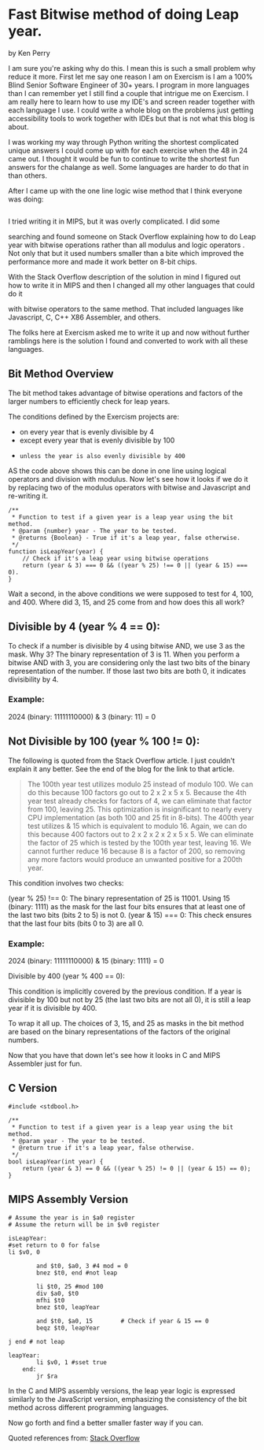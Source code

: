 # Fast Bitwise method of doing Leap year.

by Ken Perry

I am sure you're asking why do this.  I mean this is such a small problem why
reduce it more.  First let me say one reason I am on Exercism is I am a 100%
Blind Senior Software Engineer of 30+ years.  I program in more languages than
I can remember yet I still find a couple that intrigue me on Exercism.  I am
really here to learn how to use my IDE's and screen reader together with each
language I use.  I could write a whole blog on the problems just getting
accessibility tools to work together with IDEs but that is not what this blog
is about. 

I was working my way through Python writing the shortest complicated unique
answers I could come up with for each exercise when the 48 in 24 came out.  I
thought it would be fun to continue to write the shortest fun answers for the chalange as well.
Some languages are harder to do that in than others. 

After I came up with the one line logic wise method that I think everyone was
doing:

``` Return ((year % 4) % 4 and ((year%100) !=0 or (year %400 ) ==0)){
```

I tried writing it in MIPS, but it was overly complicated.  I did some

searching and found someone on Stack Overflow explaining how to do Leap year
with bitwise operations rather than all modulus and logic operators .  Not
only that but it used numbers smaller than a bite which improved the
performance more and made it work better on 8-bit chips.  

With the Stack Overflow description of the solution in mind I figured out how
to write it in MIPS and then I changed all my other languages that could do it

with bitwise operators to the same method.  That included languages like
Javascript, C, C++ X86 Assembler, and others.

The folks here at Exercism asked me to write it up and now without further
ramblings here is the solution I found and converted to work with all these
languages.

## Bit Method Overview

The bit method takes advantage of bitwise operations and factors of the larger
numbers to efficiently check for leap years.

The conditions defined by the Exercism projects are:

- on every year that is evenly divisible by 4
-   except every year that is evenly divisible by 100
-     unless the year is also evenly divisible by 400

AS the code above shows this can be done in one line using logical operators
and division with modulus.  Now let's see how it looks if we do it by
replacing two of the modulus operators with bitwise and Javascript and
re-writing it.

```
/**
 * Function to test if a given year is a leap year using the bit method.
 * @param {number} year - The year to be tested.
 * @returns {Boolean} - True if it's a leap year, false otherwise.
 */
function isLeapYear(year) {
    // Check if it's a leap year using bitwise operations
    return (year & 3) === 0 && ((year % 25) !== 0 || (year & 15) === 0).
}
   ```
   
Wait a second, in the above conditions we were supposed to test for 4, 100,
and 400.  Where did 3, 15, and 25 come from and how does this all work?

## Divisible by 4 (year % 4 == 0):

To check if a number is divisible by 4 using bitwise AND, we use 3 as the
mask. Why 3? The binary representation of 3 is 11. When you perform a bitwise
AND with 3, you are considering only the last two bits of the binary
representation of the number. If those last two bits are both 0, it indicates
divisibility by 4.

### Example:
2024 (binary: 11111110000) & 3 (binary: 11) = 0

## Not Divisible by 100 (year % 100 != 0):

The following is quoted from the Stack Overflow article.  I just couldn't explain it any better.  See the end of the blog for the link to that article.

>The 100th year test utilizes modulo 25 instead of modulo 100. We can do this because 100 factors go out to 2 x 2 x 5 x 5. Because the 4th year test already checks for factors of 4, we can eliminate that factor from 100, leaving 25. This optimization is insignificant to nearly every CPU implementation (as both 100 and 25 fit in 8-bits).
>The 400th year test utilizes & 15 which is equivalent to modulo 16. Again, we can do this because 400 factors out to 2 x 2 x 2 x 2 x 5 x 5. We can eliminate the factor of 25 which is tested by the 100th year test, leaving 16. We cannot further reduce 16 because 8 is a factor of 200, so removing any more factors would produce an unwanted positive for a 200th year.


This condition involves two checks:

(year % 25) !== 0: The binary representation of 25 is 11001. Using 15 (binary: 1111) as the mask for the last four bits ensures that at least one of the last two bits (bits 2 to 5) is not 0.
(year & 15) === 0: This check ensures that the last four bits (bits 0 to 3) are all 0.

### Example:

2024 (binary: 11111110000) & 15 (binary: 1111) = 0

Divisible by 400 (year % 400 == 0):

This condition is implicitly covered by the previous condition. If a year is
divisible by 100 but not by 25 (the last two bits are not all 0), it is still
a leap year if it is divisible by 400. 

To wrap it all up. The choices of 3, 15, and
25 as masks in the bit method are based on the binary representations of the
factors of the original numbers.

Now that you have that down let's see how it looks in C and MIPS Assembler just for fun.

## C Version

```
#include <stdbool.h>

/**
 * Function to test if a given year is a leap year using the bit method.
 * @param year - The year to be tested.
 * @return true if it's a leap year, false otherwise.
 */
bool isLeapYear(int year) {
    return (year & 3) == 0 && ((year % 25) != 0 || (year & 15) == 0);
}
```

## MIPS Assembly Version

```
# Assume the year is in $a0 register
# Assume the return will be in $v0 register 

isLeapYear:
#set return to 0 for false
li $v0, 0

        and $t0, $a0, 3 #4 mod = 0
        bnez $t0, end #not leap
        
        li $t0, 25 #mod 100
        div $a0, $t0
        mfhi $t0
        bnez $t0, leapYear

        and $t0, $a0, 15        # Check if year & 15 == 0
        beqz $t0, leapYear

j end # not leap

leapYear:
        li $v0, 1 #sset true
    end:
        jr $ra
```

In the C and MIPS assembly versions, the leap year logic is expressed
similarly to the JavaScript version, emphasizing the consistency of the bit
method across different programming languages.


Now go forth and find a better smaller faster way if you can.  

Quoted references from:
[Stack Overflow](https://stackoverflow.com/questions/3220163/how-to-find-leap-year-programmatically-in-c/11595914#11595914)
